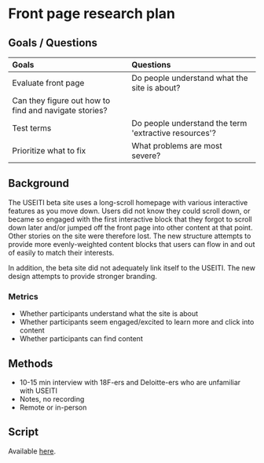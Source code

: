 # Front page research plan

## Goals / Questions
Goals | Questions
:----- | :---------
Evaluate front page | Do people understand what the site is about?
 | Can they figure out how to find and navigate stories?
Test terms | Do people understand the term 'extractive resources'?
Prioritize what to fix | What problems are most severe?

## Background

The USEITI beta site uses a long-scroll homepage with various interactive features as you move down. Users did not know they could scroll down, or became so engaged with the first interactive block that they forgot to scroll down later and/or jumped off the front page into other content at that point. Other stories on the site were therefore lost. The new structure attempts to provide more evenly-weighted content blocks that users can flow in and out of easily to match their interests.

In addition, the beta site did not adequately link itself to the USEITI. The new design attempts to provide stronger branding.

### Metrics

* Whether participants understand what the site is about
* Whether participants seem engaged/excited to learn more and click into content
* Whether participants can find content

## Methods
* 10-15 min interview with 18F-ers and Deloitte-ers who are unfamiliar with USEITI
* Notes, no recording
* Remote or in-person

## Script

Available [here](https://github.com/18F/doi-extractives-data/blob/research/research/sprint17/sprint17_interview-script.md).